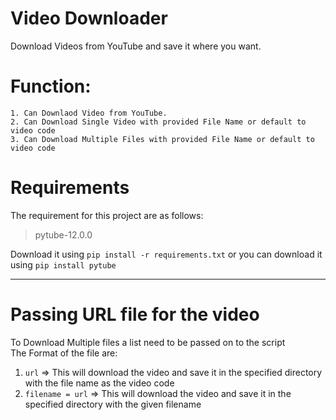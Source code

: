 # Video Downloader
Download Videos from YouTube and save it where you want.

# Function:
    1. Can Downlaod Video from YouTube.
    2. Can Download Single Video with provided File Name or default to video code
    3. Can Download Multiple Files with provided File Name or default to video code

# Requirements
The requirement for this project are as follows:<br/>
> pytube-12.0.0
> 
Download it using `pip install -r requirements.txt` or you can download it using `pip install pytube`

<hr>

#  Passing URL file for the video 
To Download Multiple files a list need to be passed on to the script <br>
The Format of the file are: <br>
1. `url` => This will download the video and save it in the specified directory with the file name as the video code <br>
2. `filename = url` => This will download the video and save it in the specified directory with the given filename
